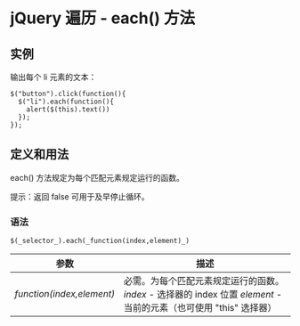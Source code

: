 # jQuery 遍历 - each() 方法



## 实例

输出每个 li 元素的文本：

```
$("button").click(function(){
  $("li").each(function(){
    alert($(this).text())
  });
});

```

## 定义和用法

each() 方法规定为每个匹配元素规定运行的函数。

提示：返回 false 可用于及早停止循环。

### 语法

```
$(_selector_).each(_function(index,element)_)
```

| 参数 | 描述 |
| --- | --- |
| _function(index,element)_ | 必需。为每个匹配元素规定运行的函数。   _index_ - 选择器的 index 位置   _element_ - 当前的元素（也可使用 "this" 选择器） |
